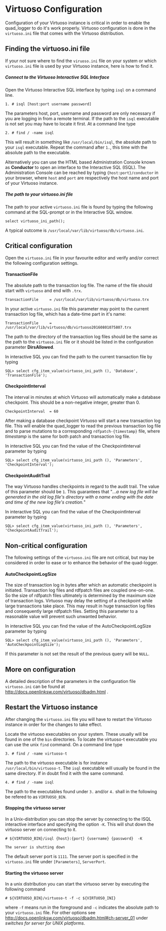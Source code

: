 # Virtuoso Configuration

Configuration of your Virtuoso instance is critical in order to enable the quad_logger to do it's work properly.
Virtuoso configuration is done in the ```virtuoso.ini``` file that comes with the Virtuoso distribution.

## Finding the virtuoso.ini file
If your not sure where to find the ```viruoso.ini``` file on your system or which ```virtuoso.ini``` file is
used by your Virtuoso instance, here is how to find it.

##### Connect to the Virtuoso Interactive SQL Interface
Open the Virtuoso Interactive SQL interface by typing ```isql``` on a command line.
```
1. # isql [host:port username password]
```
The parameters host, port, username and password are only necessary if you are logging in from a 
remote terminal. If the path to the ```isql``` executable is not set you may have to locate it first.
At a command line type
```
2. # find / -name isql
```
This will result in something like ```/usr/local/bin/isql```, the absolute path to your ```isql```
executable. Repeat the command after ```1.```, this time with the absolute path to the executable.

Alternatively you can use the HTML based Administration Console known as **Conductor** to open an interface
to the Interactive SQL (ISQL). The Administration Console can be reached by typing ```{host:port}/conductor```
in your browser, where ```host``` and ```port``` are respectively the host name and port of your Virtuoso
instance.

##### The path to your virtuoso.ini file
The path to your active ```virtuoso.ini``` file is found by typing the following command at the SQL-prompt or 
in the Interactive SQL window.
```
select virtuoso_ini_path();
```
A typical outcome is ```/usr/local/var/lib/virtuoso/db/virtuoso.ini```.

## Critical configuration
Open the ```virtuoso.ini``` file in your favourite editor and verify and/or correct the following 
configuration settings. 

#### TransactionFile
The absolute path to the transaction log file. The name of the file should start with ```virtuoso``` 
and end with ```.trx```.
```
TransactionFile	    = /usr/local/var/lib/virtuoso/db/virtuoso.trx
```
In your active ```virtuoso.ini``` file this parameter may point to the current transaction log file,
which has a date-time part in it's name:
```
TransactionFile     = /usr/local/var/lib/virtuoso/db/virtuoso20160801075807.trx
```
The path to the directory of the transaction log files should be the same as the path to the 
```virtuoso.ini``` file or it should be listed in the configuration parameter **DirsAllowed**.

In interactive SQL you can find the path to the current transaction file by typing
```
SQL> select cfg_item_value(virtuoso_ini_path (), 'Database', 'TransactionFile');
```

#### CheckpointInterval
The interval in minutes at which Virtuoso will automatically make a database checkpoint. This should be a
non-negative integer, greater than 0.
```
CheckpointInterval  = 60
```
After making a database checkpoint Virtuoso will start a new transaction log file. This will enable the
quad_logger to read the previous transaction log file and to parse mutations to a corresponding
```rdfpatch-{timestamp}``` file, where *timestamp* is the same for both patch and transaction log file.

In interactive SQL you can find the value of the CheckpointInterval parameter by typing
```
SQL> select cfg_item_value(virtuoso_ini_path (), 'Parameters', 'CheckpointInterval');
```

#### CheckpointAuditTrail
The way Virtuoso handles checkpoints in regard to the audit trail. The value of this parameter should be
```1```. This guarantees that "*...a new log file will be generated in the old log file's directory 
with a name ending with the date and time of the new log file's creation.*"

In interactive SQL you can find the value of the CheckpointInterval parameter by typing
```
SQL> select cfg_item_value(virtuoso_ini_path (), 'Parameters', 'CheckpointAuditTrail');
```

## Non-critical configuration
The following settings of the ```virtuoso.ini``` file are not critical, but may be considered in 
order to ease or to enhance the behavior of the quad-logger.

#### AutoCheckpointLogSize
The size of transaction log in bytes after which an automatic checkpoint is initiated. Transaction log files 
and rdfpatch files are coupled one-on-one. So the size of rdfpatch files ultimately is determined 
by the maximum size of transaction logs. Virtuoso may delay the setting of a checkpoint while large
transactions take place. This may result in huge transaction log files and consequently large
rdfpatch files. Setting this parameter to a reasonable value will prevent such unwanted behavior.

In interactive SQL you can find the value of the AutoCheckpointLogSize parameter by typing
```
SQL> select cfg_item_value(virtuoso_ini_path (), 'Parameters', 'AutoCheckpointLogSize');
```
If this parameter is not set the result of the previous query will be ```NULL```.

## More on configuration
A detailed description of the parameters in the configuration file ```virtuoso.ini``` can be found
at http://docs.openlinksw.com/virtuoso/dbadm.html .

## Restart the Virtuoso instance
After changing the ```virtuoso.ini``` file you will have to restart the Virtuoso instance in order
for the changes to take effect.

Locate the virtuoso executables on your system. These usually will be found in one of the ```bin```
directories. To locate the virtuoso-t executable you can use the unix ```find``` command. On a
command line type
```
3. # find / -name virtuoso-t
```
The path to the virtuoso executable is for instance ```/usr/local/bin/virtuoso-t```. The ```isql``` 
executable will usually be found in the same directory. If in doubt find it with the same command.
```
4. # find / -name isql
```
The path to the executables found under ```3.``` and/or ```4.``` shall in the following be
refered to as ```VIRTUOSO_BIN```.

#### Stopping the virtuoso server
In a Unix-distribution you can stop the server by connecting to the ISQL interactive interface and 
specifying the option ```-K```. This will shut down the virtuoso server on connecting to it.
```
# ${VIRTUOSO_BIN}/isql {host}:{port} {username} {password}  -K

The server is shutting down
```
The default server port is ```1111```. The server port is specified in the ```virtuoso.ini``` file
under ```[Parameters]```, ```ServerPort```.

#### Starting the virtuoso server
In a unix distribution you can start the virtuoso server by executing the following command
```
# ${VIRTUOSO_BIN}/virtuoso-t -f -c ${VIRTUOSO_INI}
```
where ```-f``` means run in the foreground and ```-c``` indicates the absolute path to your
```virtuoso.ini``` file. For other options see 
http://docs.openlinksw.com/virtuoso/dbadm.html#ch-server_01 under *switches for server for UNIX platforms*.






